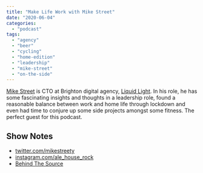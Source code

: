 ```yaml
---
title: "Make Life Work with Mike Street"
date: "2020-06-04"
categories: 
  - "podcast"
tags: 
  - "agency"
  - "beer"
  - "cycling"
  - "home-edition"
  - "leadership"
  - "mike-street"
  - "on-the-side"
---
```


[Mike Street](https://www.mikestreety.co.uk/) is CTO at Brighton digital agency, [Liquid Light](https://www.liquidlight.co.uk/). In his role, he has some fascinating insights and thoughts in a leadership role, found a reasonable balance between work and home life through lockdown and even had time to conjure up some side projects amongst some fitness. The perfect guest for this podcast.

## Show Notes

- [twitter.com/mikestreety](https://twitter.com/mikestreetyhttps://www.instagram.com/ale_house_rock/)
- [instagram.com/ale\_house\_rock](https://www.instagram.com/ale_house_rock/)
- [Behind The Source](https://www.behindthesource.co.uk/)
